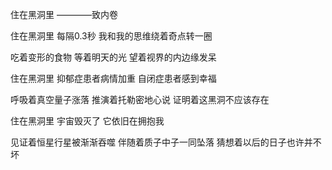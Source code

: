 住在黑洞里
————致内卷

住在黑洞里
每隔0.3秒
我和我的思维绕着奇点转一圈

吃着变形的食物
等着明天的光
望着视界的内边缘发呆

住在黑洞里
抑郁症患者病情加重
自闭症患者感到幸福

呼吸着真空量子涨落
推演着托勒密地心说
证明着这黑洞不应该存在

住在黑洞里
宇宙毁灭了
它依旧在拥抱我

见证着恒星行星被渐渐吞噬
伴随着质子中子一同坠落
猜想着以后的日子也许并不坏
